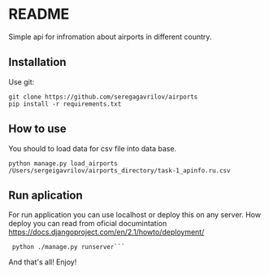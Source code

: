 # README 

Simple api for infromation about airports in different country.


## Installation
Use git:
```
git clone https://github.com/seregagavrilov/airports
pip install -r requirements.txt
```
## How to use                  
You should to load data for csv file into data base.                 
```
python manage.py load_airports /Users/sergeigavrilov/airports_directory/task-1_apinfo.ru.csv
```
## Run aplication
For run application you can use localhost or deploy this on any server. 
How deploy you can read from oficial documintation https://docs.djangoproject.com/en/2.1/howto/deployment/
```
 python ./manage.py runserver```
```
And that's all! Enjoy!
